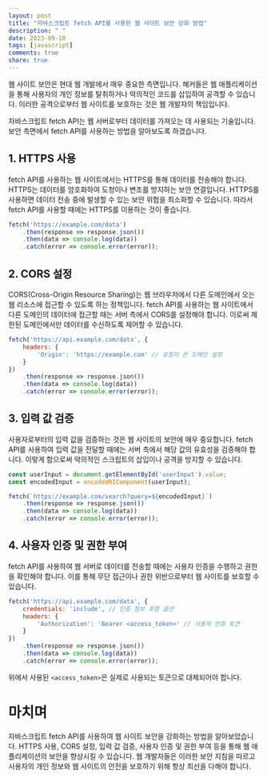 ```yaml
---
layout: post
title: "자바스크립트 fetch API를 사용한 웹 사이트 보안 강화 방법"
description: " "
date: 2023-09-10
tags: [javascript]
comments: true
share: true
---
```


웹 사이트 보안은 현대 웹 개발에서 매우 중요한 측면입니다. 해커들은 웹 애플리케이션을 통해 사용자의 개인 정보를 탈취하거나 악의적인 코드를 삽입하여 공격할 수 있습니다. 이러한 공격으로부터 웹 사이트를 보호하는 것은 웹 개발자의 책임입니다.

자바스크립트 fetch API는 웹 서버로부터 데이터를 가져오는 데 사용되는 기술입니다. 보안 측면에서 fetch API를 사용하는 방법을 알아보도록 하겠습니다.

## 1. HTTPS 사용

fetch API를 사용하는 웹 사이트에서는 HTTPS를 통해 데이터를 전송해야 합니다. HTTPS는 데이터를 암호화하여 도청이나 변조를 방지하는 보안 연결입니다. HTTPS를 사용하면 데이터 전송 중에 발생할 수 있는 보안 위험을 최소화할 수 있습니다. 따라서 fetch API를 사용할 때에는 HTTPS를 이용하는 것이 좋습니다.

```javascript
fetch('https://example.com/data')
    .then(response => response.json())
    .then(data => console.log(data))
    .catch(error => console.error(error));
```

## 2. CORS 설정

CORS(Cross-Origin Resource Sharing)는 웹 브라우저에서 다른 도메인에서 오는 웹 리소스에 접근할 수 있도록 하는 정책입니다. fetch API를 사용하는 웹 사이트에서 다른 도메인의 데이터에 접근할 때는 서버 측에서 CORS를 설정해야 합니다. 이로써 제한된 도메인에서만 데이터를 수신하도록 제어할 수 있습니다.

```javascript
fetch('https://api.example.com/data', {
    headers: {
        'Origin': 'https://example.com' // 요청이 온 도메인 설정
    }
})
    .then(response => response.json())
    .then(data => console.log(data))
    .catch(error => console.error(error));
```

## 3. 입력 값 검증

사용자로부터의 입력 값을 검증하는 것은 웹 사이트의 보안에 매우 중요합니다. fetch API를 사용하여 입력 값을 전달할 때에는 서버 측에서 해당 값의 유효성을 검증해야 합니다. 이렇게 함으로써 악의적인 스크립트의 삽입이나 공격을 방지할 수 있습니다.

```javascript
const userInput = document.getElementById('userInput').value;
const encodedInput = encodeURIComponent(userInput);

fetch(`https://example.com/search?query=${encodedInput}`)
    .then(response => response.json())
    .then(data => console.log(data))
    .catch(error => console.error(error));
```

## 4. 사용자 인증 및 권한 부여

fetch API를 사용하여 웹 서버로 데이터를 전송할 때에는 사용자 인증을 수행하고 권한을 확인해야 합니다. 이를 통해 무단 접근이나 권한 위반으로부터 웹 사이트를 보호할 수 있습니다.

```javascript
fetch('https://api.example.com/data', {
    credentials: 'include', // 인증 정보 포함 옵션
    headers: {
        'Authorization': 'Bearer <access_token>' // 사용자 인증 토큰
    }
})
    .then(response => response.json())
    .then(data => console.log(data))
    .catch(error => console.error(error));
```

위에서 사용된 `<access_token>`은 실제로 사용되는 토큰으로 대체되어야 합니다.

# 마치며

자바스크립트 fetch API를 사용하여 웹 사이트 보안을 강화하는 방법을 알아보았습니다. HTTPS 사용, CORS 설정, 입력 값 검증, 사용자 인증 및 권한 부여 등을 통해 웹 애플리케이션의 보안을 향상시킬 수 있습니다. 웹 개발자들은 이러한 보안 지침을 따르고 사용자의 개인 정보와 웹 사이트의 안전을 보호하기 위해 항상 최선을 다해야 합니다.